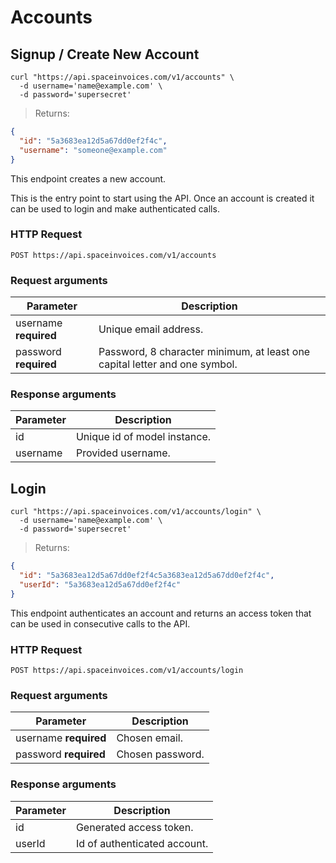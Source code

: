 # Accounts

## Signup / Create New Account

```shell
curl "https://api.spaceinvoices.com/v1/accounts" \
  -d username='name@example.com' \
  -d password='supersecret'
```

> Returns:

```json
{
  "id": "5a3683ea12d5a67dd0ef2f4c",
  "username": "someone@example.com"
}
```

This endpoint creates a new account.

This is the entry point to start using the API. Once an account is created it can be used to login and make authenticated calls.

### HTTP Request

`POST https://api.spaceinvoices.com/v1/accounts`

### Request arguments

Parameter | Description
--------- | -----------
username **required** | Unique email address.
password **required** | Password, 8 character minimum, at least one capital letter and one symbol.

### Response arguments

Parameter | Description
--------- | -----------
id | Unique id of model instance.
username | Provided username.

## Login

```shell
curl "https://api.spaceinvoices.com/v1/accounts/login" \
  -d username='name@example.com' \
  -d password='supersecret'
```

> Returns:

```json
{
  "id": "5a3683ea12d5a67dd0ef2f4c5a3683ea12d5a67dd0ef2f4c",
  "userId": "5a3683ea12d5a67dd0ef2f4c"
}
```

This endpoint authenticates an account and returns an access token that can be used in consecutive calls to the API.

### HTTP Request

`POST https://api.spaceinvoices.com/v1/accounts/login`

### Request arguments

Parameter | Description
--------- | -----------
username **required** | Chosen email.
password **required** | Chosen password.

### Response arguments

Parameter | Description
--------- | -----------
id | Generated access token.
userId | Id of authenticated account.
